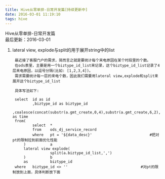 ```yaml
---
title: Hive从零单排-日常开发篇[持续更新中]
date: 2016-03-01 11:19:10
tags: hive
---
```


Hive从零单排-日常开发篇<br/>
最后更新：2016-03-01<br/>

1. lateral view, explode与split的用于展开string中的list<br/>

		最近接了客服门户的需求，简而言之就是要统计每个来电原因在某个时段里的个数。
		在ods表里，主要是用一个biztype_id_list来记录，这个biztype_id_list记录了4层来电原因，以逗号分隔(比如: [1,2,3,4])。
		需求需要统计每一层的来电个数，因此我们需要用lateral view,explode和split来展开这个biztype_id_list

		具体写法如下:

		select  id as id
                ,biztype_id as biztype_id
                ,coalesce(concat(substr(a.gmt_create,0,4),substr(a.gmt_create,6,2),substr(a.gmt_create,9,2),substr(a.gmt_create,12,2))) as time
        from(
                select  *
                from    ods_dj_service_record
                where   pt = '${data_desc}'                          #把对pt的限制拉到前面优化性能
            )           a
            lateral view explode(
                        split(a.biztype_id_list,',')
            )           b
            as          biztype_id
        where   biztype_id <> ''                                 #对pt的限制放到上面，具体判断放下面